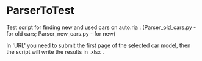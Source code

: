 # ParserToTest
Test script for finding new and used cars on auto.ria :
(Parser_old_cars.py - for old cars; 
Parser_new_cars.py - for new)

In 'URL' you need to submit the first page of the selected car model, then the script will write the results in .xlsx .
